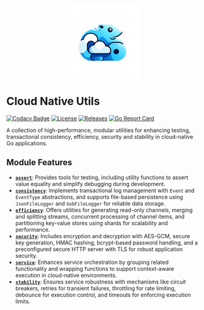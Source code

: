 <p align="center">
<img src="https://github.com/andygeiss/cloud-native-utils/blob/main/logo.png?raw=true" />
</p>

# Cloud Native Utils

[![Codacy Badge](https://api.codacy.com/project/badge/Grade/a4850cd982334d38b743a2e1f54ac62a)](https://app.codacy.com/gh/andygeiss/cloud-native-utils?utm_source=github.com&utm_medium=referral&utm_content=andygeiss/cloud-native-utils&utm_campaign=Badge_Grade)
[![License](https://img.shields.io/github/license/andygeiss/cloud-native-utils)](https://github.com/andygeiss/cloud-native-utils/blob/master/LICENSE)
[![Releases](https://img.shields.io/github/v/release/andygeiss/cloud-native-utils)](https://github.com/andygeiss/cloud-native-utils/releases)
[![Go Report Card](https://goreportcard.com/badge/github.com/andygeiss/cloud-native-utils)](https://goreportcard.com/report/github.com/andygeiss/cloud-native-utils)

A collection of high-performance, modular utilities for enhancing testing,
transactional consistency, efficiency, security and stability in cloud-native
Go applications.

## **Module Features**

- [**`assert`**](assert/): Provides tools for testing, including utility functions
to assert value equality and simplify debugging during development.
- [**`consistency`**](consistency/): Implements transactional log management with
`Event` and `EventType` abstractions, and supports file-based persistence using
`JsonFileLogger` and `GobFileLogger` for reliable data storage.
- [**`efficiency`**](efficiency/): Offers utilities for generating read-only
channels, merging and splitting streams, concurrent processing of channel items,
and partitioning key-value stores using shards for scalability and performance.
- [**`security`**](security/): Includes encryption and decryption with AES-GCM,
secure key generation, HMAC hashing, bcrypt-based password handling, and a
preconfigured secure HTTP server with TLS for robust application security.
- [**`service`**](service/): Enhances service orchestration by grouping related
functionality and wrapping functions to support context-aware execution in
cloud-native environments.
- [**`stability`**](stability/): Ensures service robustness with mechanisms like
circuit breakers, retries for transient failures, throttling for rate limiting,
debounce for execution control, and timeouts for enforcing execution limits.
